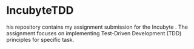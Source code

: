 # IncubyteTDD
his repository contains my assignment submission for the Incubyte . The assignment focuses on implementing Test-Driven Development (TDD) principles for specific task. 
